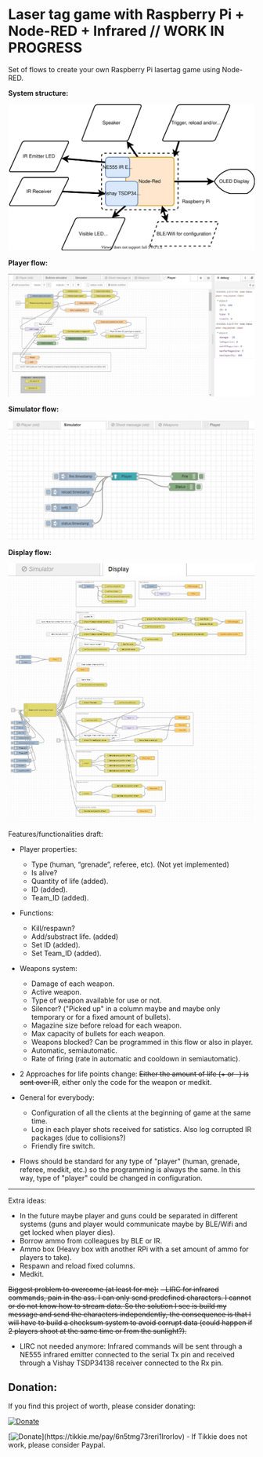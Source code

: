 # Laser tag game with Raspberry Pi + Node-RED + Infrared // WORK IN PROGRESS
Set of flows to create your own Raspberry Pi lasertag game using Node-RED.

**System structure:**

![System Structure](/images/Lasertag_System_Structure.svg)

**Player flow:**

![Player Flow](/images/player_flow.JPG)

**Simulator flow:**

![Simulator Flow](/images/simulator_flow.JPG)

**Display flow:**

![Display Flow](/images/display_flow.JPG)


Features/functionalities draft:
- Player properties:
  - Type (human, “grenade”, referee, etc). (Not yet implemented)
  - Is alive?
  - Quantity of life (added).
  - ID (added).
  - Team_ID (added).
- Functions:
  - Kill/respawn?
  - Add/substract life. (added)
  - Set ID (added).
  - Set Team_ID (added).


- Weapons system:
  - Damage of each weapon.
  - Active weapon.
  - Type of weapon available for use or not.
  - Silencer? ("Picked up" in a column maybe and maybe only temporary or for a fixed amount of bullets).
  - Magazine size before reload for each weapon.
  - Max capacity of bullets for each weapon.
  - Weapons blocked? Can be programmed in this flow or also in player.
  - Automatic, semiautomatic.
  - Rate of firing (rate in automatic and cooldown in semiautomatic).
- 2 Approaches for life points change: ~~Either the amount of life (+ or -) is sent over IR~~, either only the code for the weapon or medkit.
  

- General for everybody:
  - Configuration of all the clients at the beginning of game at the same time.
  - Log in each player shots received for satistics. Also log corrupted IR packages (due to collisions?)
  - Friendly fire switch.
  
- Flows should be standard for any type of "player" (human, grenade, referee, medkit, etc.) so the programming is always the same.
  In this way, type of "player" could be changed in configuration.

-------------------------------

Extra ideas:
- In the future maybe player and guns could be separated in different systems (guns and player would communicate maybe by BLE/Wifi and get locked when player dies).
- Borrow ammo from colleagues by BLE or IR.
- Ammo box (Heavy box with another RPi with a set amount of ammo for players to take).
- Respawn and reload fixed columns.
- Medkit.

~~Biggest problem to overcome (at least for me):~~
~~- LIRC for infrared commands, pain in the ass. I can only send predefined characters.
  I cannot or do not know how to stream data. So the solution I see is build my message and send the characters independently, the consequence is that I will have to build a checksum system to avoid corrupt data (could happen if 2 players shoot at the same time or from the sunlight?).~~
- LIRC not needed anymore: Infrared commands will be sent through a NE555 infrared emitter connected to the serial Tx pin and received through a Vishay TSDP34138 receiver connected to the Rx pin.
 
 
## Donation:
If you find this project of worth, please consider donating:

[![Donate](https://img.shields.io/badge/Donate-PayPal-blue.svg)](https://www.paypal.com/donate?hosted_button_id=KX3R5RWAAZY7U)

[![Donate](https://img.shields.io/badge/Donate-Tikkie_\(only_Netherlands\)-blueviolet.svg)](https://tikkie.me/pay/6n5tmg73reri1lrorlov) - If Tikkie does not work, please consider Paypal.
